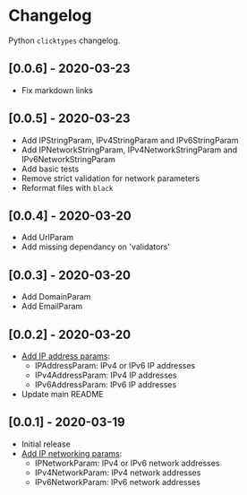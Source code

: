 # Changelog

Python `clicktypes` changelog.

## [0.0.6] - 2020-03-23

- Fix markdown links

## [0.0.5] - 2020-03-23

- Add IPStringParam, IPv4StringParam and IPv6StringParam
- Add IPNetworkStringParam, IPv4NetworkStringParam and IPv6NetworkStringParam
- Add basic tests
- Remove strict validation for network parameters
- Reformat files with `black`

## [0.0.4] - 2020-03-20

- Add UrlParam
- Add missing dependancy on 'validators'

## [0.0.3] - 2020-03-20

- Add DomainParam
- Add EmailParam

## [0.0.2] - 2020-03-20

- [Add IP address params](clicktypes/network/README.md):
  - IPAddressParam: IPv4 or IPv6 IP addresses
  - IPv4AddressParam: IPv4 IP addresses
  - IPv6AddressParam: IPv6 IP addresses
- Update main README

## [0.0.1] - 2020-03-19

- Initial release
- [Add IP networking params](clicktypes/network/README.md):
  - IPNetworkParam: IPv4 or IPv6 network addresses
  - IPv4NetworkParam: IPv4 network addresses
  - IPv6NetworkParam: IPv6 network addresses
